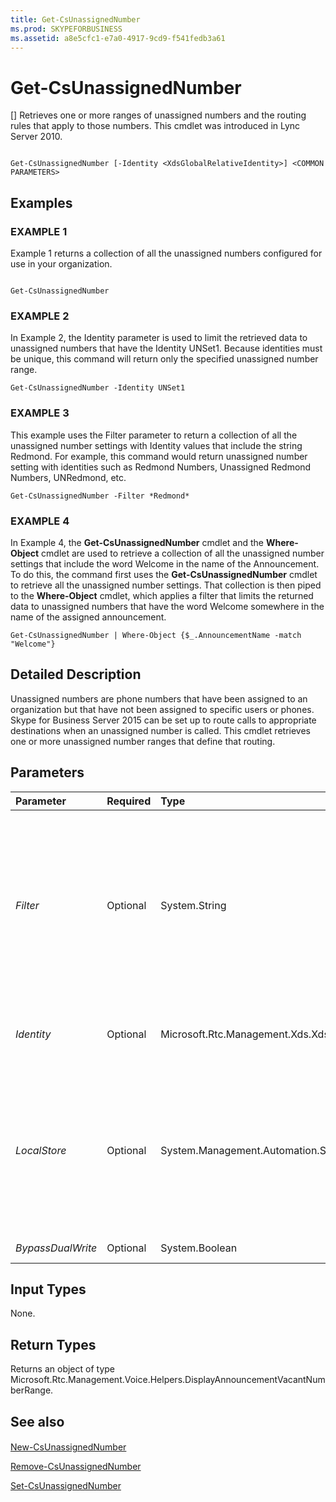 ```yaml
---
title: Get-CsUnassignedNumber
ms.prod: SKYPEFORBUSINESS
ms.assetid: a8e5cfc1-e7a0-4917-9cd9-f541fedb3a61
---
```



# Get-CsUnassignedNumber
[]
Retrieves one or more ranges of unassigned numbers and the routing rules that apply to those numbers. This cmdlet was introduced in Lync Server 2010.
  
    
    


```

Get-CsUnassignedNumber [-Identity <XdsGlobalRelativeIdentity>] <COMMON PARAMETERS>

```


## Examples


  
    
    

### EXAMPLE 1

Example 1 returns a collection of all the unassigned numbers configured for use in your organization.
  
    
    

```

Get-CsUnassignedNumber
```


### EXAMPLE 2

In Example 2, the Identity parameter is used to limit the retrieved data to unassigned numbers that have the Identity UNSet1. Because identities must be unique, this command will return only the specified unassigned number range.
  
    
    

```
Get-CsUnassignedNumber -Identity UNSet1
```


### EXAMPLE 3

This example uses the Filter parameter to return a collection of all the unassigned number settings with Identity values that include the string Redmond. For example, this command would return unassigned number setting with identities such as Redmond Numbers, Unassigned Redmond Numbers, UNRedmond, etc.
  
    
    

```
Get-CsUnassignedNumber -Filter *Redmond*
```


### EXAMPLE 4

In Example 4, the **Get-CsUnassignedNumber** cmdlet and the **Where-Object** cmdlet are used to retrieve a collection of all the unassigned number settings that include the word Welcome in the name of the Announcement. To do this, the command first uses the **Get-CsUnassignedNumber** cmdlet to retrieve all the unassigned number settings. That collection is then piped to the **Where-Object** cmdlet, which applies a filter that limits the returned data to unassigned numbers that have the word Welcome somewhere in the name of the assigned announcement.
  
    
    

```
Get-CsUnassignedNumber | Where-Object {$_.AnnouncementName -match "Welcome"}
```


## Detailed Description

Unassigned numbers are phone numbers that have been assigned to an organization but that have not been assigned to specific users or phones. Skype for Business Server 2015 can be set up to route calls to appropriate destinations when an unassigned number is called. This cmdlet retrieves one or more unassigned number ranges that define that routing.
  
    
    

## Parameters



|**Parameter**|**Required**|**Type**|**Description**|
|:-----|:-----|:-----|:-----|
| _Filter_ <br/> |Optional  <br/> |System.String  <br/> |Performs a wildcard search that allows you to narrow down your results to only those unassigned number settings whose identities match the given wildcard string.  <br/> |
| _Identity_ <br/> |Optional  <br/> |Microsoft.Rtc.Management.Xds.XdsGlobalRelativeIdentity  <br/> |The unique name of the unassigned number range to retrieve.  <br/> |
| _LocalStore_ <br/> |Optional  <br/> |System.Management.Automation.SwitchParameter  <br/> |Retrieves the unassigned number information from the local replica of the Central Management store, rather than the Central Management store itself.  <br/> |
| _BypassDualWrite_ <br/> |Optional  <br/> |System.Boolean  <br/> |PARAMVALUE: $true | $false  <br/> |
   

## Input Types

None.
  
    
    

## Return Types

Returns an object of type Microsoft.Rtc.Management.Voice.Helpers.DisplayAnnouncementVacantNumberRange.
  
    
    

## See also


#### 


  
    
    
 [New-CsUnassignedNumber](new-csunassignednumber.md)
  
    
    
 [Remove-CsUnassignedNumber](remove-csunassignednumber.md)
  
    
    
 [Set-CsUnassignedNumber](set-csunassignednumber.md)
